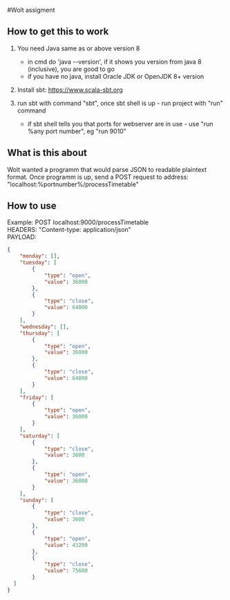 #Wolt assigment
## How to get this to work
1. You need Java same as or above version 8
    - in cmd do 'java --version', if it shows you version from java 8 (inclusive), you are good to go
    - if you have no java, install Oracle JDK or OpenJDK 8+ version

2. Install sbt: https://www.scala-sbt.org
3. run sbt with command "sbt", once sbt shell is up - run project with "run" command
    - if sbt shell tells you that ports for webserver are in use - use "run %any port number", eg "run 9010"
## What is this about
Wolt wanted a programm that would parse JSON to readable plaintext format. 
Once programm is up, send a POST request to address: "localhost:%portnumber%/processTimetable"
## How to use
Example:
POST localhost:9000/processTimetable <br/>
HEADERS: "Content-type: application/json"<br/>
PAYLOAD:
```json
{
    "monday": [],
    "tuesday": [
        {
            "type": "open",
            "value": 36000
        },
        {
            "type": "close",
            "value": 64800
        }
    ],
    "wednesday": [],
    "thursday": [
        {
            "type": "open",
            "value": 36000
        },
        {
            "type": "close",
            "value": 64800
        }
    ],
    "friday": [
        {
            "type": "open",
            "value": 36000
        }
    ],
    "saturday": [
        {
            "type": "close",
            "value": 3600
        },
        {
            "type": "open",
            "value": 36000
        }
    ],
    "sunday": [
        {
            "type": "close",
            "value": 3600
        },
        {
            "type": "open",
            "value": 43200
        },
        {
            "type": "close",
            "value": 75600
        }
  ]
}